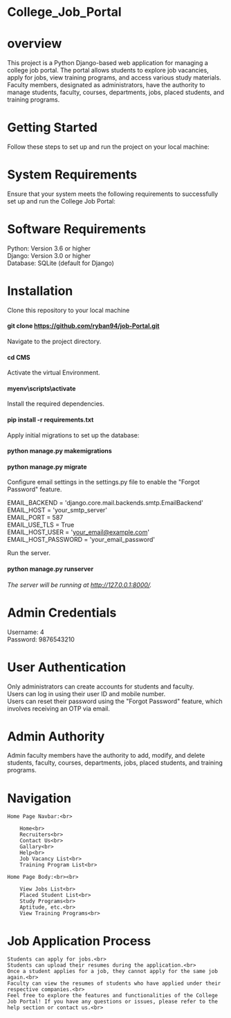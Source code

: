 # College_Job_Portal

# overview

This project is a Python Django-based web application for managing a college job portal. The portal allows students to explore job vacancies, apply for jobs, view training programs, and access various study materials. Faculty members, designated as administrators, have the authority to manage students, faculty, courses, departments, jobs, placed students, and training programs.

# Getting Started

Follow these steps to set up and run the project on your local machine: <br>

# System Requirements

Ensure that your system meets the following requirements to successfully set up and run the College Job Portal:<br>

# Software Requirements

Python: Version 3.6 or higher<br>
Django: Version 3.0 or higher<br>
Database: SQLite (default for Django)<br>

# Installation

Clone this repository to your local machine<br>
#### git clone https://github.com/ryban94/job-Portal.git<br>

Navigate to the project directory.<br>
#### cd CMS

Activate the virtual Environment.<br>
#### myenv\scripts\activate<br>

Install the required dependencies.<br>
#### pip install -r requirements.txt

Apply initial migrations to set up the database:<br>

#### python manage.py makemigrations
#### python manage.py migrate<br>

Configure email settings in the settings.py file to enable the "Forgot Password" feature.<br>

EMAIL_BACKEND = 'django.core.mail.backends.smtp.EmailBackend'<br>
EMAIL_HOST = 'your_smtp_server'<br>
EMAIL_PORT = 587<br>
EMAIL_USE_TLS = True<br>
EMAIL_HOST_USER = 'your_email@example.com'<br>
EMAIL_HOST_PASSWORD = 'your_email_password'<br>

Run the server.<br>

#### python manage.py runserver<br>
###### The server will be running at http://127.0.0.1:8000/.

# Admin Credentials

Username: 4 <br>
Password: 9876543210 <br>

# User Authentication

Only administrators can create accounts for students and faculty.<br>
Users can log in using their user ID and mobile number.<br>
Users can reset their password using the "Forgot Password" feature, which involves receiving an OTP via email.<br>

# Admin Authority

Admin faculty members have the authority to add, modify, and delete students, faculty, courses, departments, jobs, placed students, and training programs.<br>

# Navigation
    Home Page Navbar:<br>

        Home<br>
        Recruiters<br>
        Contact Us<br>
        Gallary<br>
        Help<br>
        Job Vacancy List<br>
        Training Program List<br>
    
    Home Page Body:<br><br>

        View Jobs List<br>
        Placed Student List<br>
        Study Programs<br>
        Aptitude, etc.<br>
        View Training Programs<br>

# Job Application Process
    Students can apply for jobs.<br>
    Students can upload their resumes during the application.<br>
    Once a student applies for a job, they cannot apply for the same job again.<br>
    Faculty can view the resumes of students who have applied under their respective companies.<br>
    Feel free to explore the features and functionalities of the College Job Portal! If you have any questions or issues, please refer to the help section or contact us.<br>

